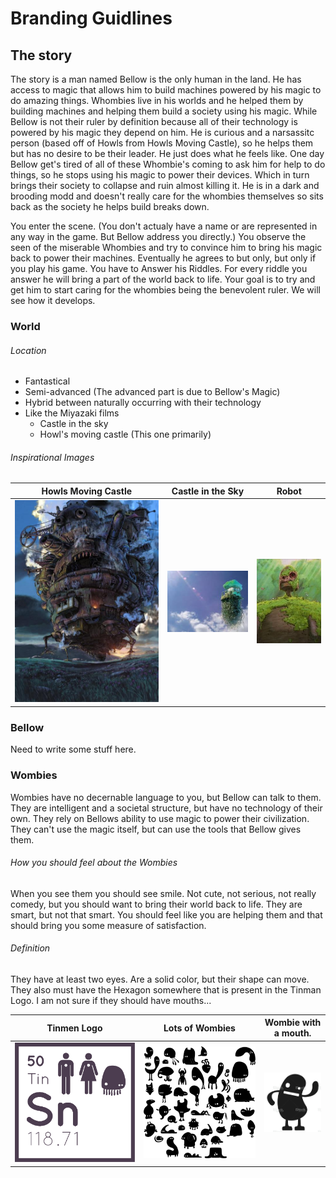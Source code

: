 # Branding Guidlines


## The story

The story is a man named Bellow is the only human in the land. He has access to magic that allows him to build machines powered by his magic to do amazing things. Whombies live in his worlds and he helped them by building machines and helping them build a society using his magic. While Bellow is not their ruler by definition because all of their technology is powered by his magic they depend on him. He is curious and a narsassitc person (based off of Howls from Howls Moving Castle), so he helps them but has no desire to be their leader. He just does what he feels like. One day Bellow get's tired of all of these Whombie's coming to ask him for help to do things, so he stops using his magic to power their devices. Which in turn brings their society to collapse and ruin almost killing it. He is in a dark and brooding modd and doesn't really care for the whombies themselves so sits back as the society he helps build breaks down.

You enter the scene. (You don't actualy have a name or are represented in any way in the game. But Bellow address you directly.) You observe the seen of the miserable Whombies and try to convince him to bring his magic back to power their machines. Eventually he agrees to but only, but only if you play his game. You have to Answer his Riddles. For every riddle you answer he will bring a part of the world back to life. Your goal is to try and get him to start caring for the whombies being the benevolent ruler. We will see how it develops.


### World

###### Location

* Fantastical
* Semi-advanced (The advanced part is due to Bellow's Magic)
* Hybrid between naturally occurring with their technology
* Like the Miyazaki films
  * Castle in the sky
  * Howl's moving castle (This one primarily)
  
###### Inspirational Images

|  Howls Moving Castle   |   Castle in the Sky    |  Robot  |
| ------------- | ------------- | ----- |
| ![Howl's Moving Castle](/assets/branding/howls-moving-caslte.jpg ) | ![Castle in the Sky](/assets/branding/castle-in-the-sky.jpg) | ![Castle in the Sky](/assets/branding/robot.jpg ) |


### Bellow

Need to write some stuff here.

### Wombies

Wombies have no decernable language to you, but Bellow can talk to them. They are intelligent and a societal structure, but have no technology of their own. They rely on Bellows ability to use magic to power their civilization. They can't use the magic itself, but can use the tools that Bellow gives them.

###### How you should feel about the Wombies

When you see them you should see smile. Not cute, not serious, not really comedy, but you should want to bring their world back to life. They are smart, but not that smart. You should feel like you are helping them and that should bring you some measure of satisfaction.

###### Definition
They have at least two eyes. Are a solid color, but their shape can move. They also must have the Hexagon somewhere that is present in the Tinman Logo. I am not sure if they should have mouths...

|  Tinmen Logo   |   Lots of Wombies   |  Wombie with a mouth. |
| ------------- | ------------- | ----- |
| ![Tinmen Logo](/assets/branding/Tinmen-14-10-03.png ) | ![wombies](/assets/inspirations/wombies.png) | ![Other Wombie](/assets/branding/other-wombie.png ) |





